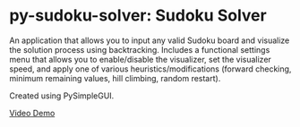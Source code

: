 # py-sudoku-solver: Sudoku Solver

An application that allows you to input any valid Sudoku board and visualize the solution process using backtracking. Includes a functional settings menu that allows you to enable/disable the visualizer, set the visualizer speed, and apply one of various heuristics/modifications (forward checking, minimum remaining values, hill climbing, random restart).

Created using PySimpleGUI.

[Video Demo](https://www.youtube.com/watch?v=NLbm9QJhf94&feature=youtu.be)
